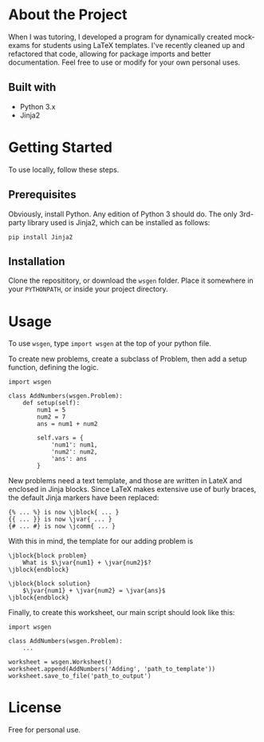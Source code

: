 # About the Project
When I was tutoring, I developed a program for dynamically created mock-exams for students using LaTeX templates. I've recently cleaned up and refactored that code, allowing for package imports and better documentation. Feel free to use or modify for your own personal uses.

## Built with
- Python 3.x
- Jinja2

# Getting Started
To use locally, follow these steps.

## Prerequisites
Obviously, install Python. Any edition of Python 3 should do.
The only 3rd-party library used is Jinja2, which can be installed as follows:

    pip install Jinja2

## Installation
Clone the reposititory, or download the `wsgen` folder. Place it somewhere in your `PYTHONPATH`, or inside your project directory.

# Usage
To use `wsgen`, type `import wsgen` at the top of your python file.

To create new problems, create a subclass of Problem, then add a setup function, defining the logic.

    import wsgen

    class AddNumbers(wsgen.Problem):
        def setup(self):
            num1 = 5
            num2 = 7
            ans = num1 + num2

            self.vars = {
                'num1': num1,
                'num2': num2,
                'ans': ans
            }

New problems need a text template, and those are written in LateX and enclosed in Jinja blocks. Since LaTeX makes extensive use of burly braces, the default Jinja markers have been replaced:

    {% ... %} is now \jblock{ ... }
    {{ ... }} is now \jvar{ ... }
    {# ... #} is now \jcomm{ ... }

With this in mind, the template for our adding problem is

    \jblock{block problem}
        What is $\jvar{num1} + \jvar{num2}$?
    \jblock{endblock}

    \jblock{block solution}
        $\jvar{num1} + \jvar{num2} = \jvar{ans}$
    \jblock{endblock}

Finally, to create this worksheet, our main script should look like this:

    import wsgen

    class AddNumbers(wsgen.Problem):
        ...
    
    worksheet = wsgen.Worksheet()
    worksheet.append(AddNumbers('Adding', 'path_to_template'))
    worksheet.save_to_file('path_to_output')

# License
Free for personal use.